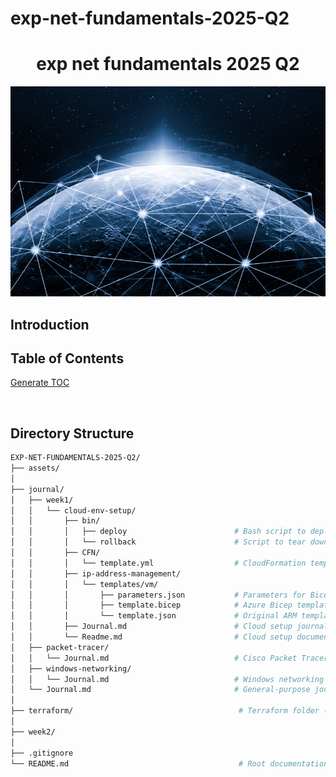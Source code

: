 # exp-net-fundamentals-2025-Q2

<h1 align="center">exp net fundamentals 2025 Q2</h1>

<img src="assets/readme/netz.webp" alt="A decorative picture featuring GenAI">

## Introduction

## Table of Contents

[Generate TOC](https://ecotrust-canada.github.io/markdown-toc/)

<br>

## Directory Structure

```bash
EXP-NET-FUNDAMENTALS-2025-Q2/
├── assets/
│
├── journal/
│   ├── week1/
│   │   └── cloud-env-setup/
│   │       ├── bin/
│   │       │   ├── deploy                        # Bash script to deploy resources
│   │       │   └── rollback                      # Script to tear down resources
│   │       ├── CFN/
│   │       │   └── template.yml                  # CloudFormation template
│   │       ├── ip-address-management/
│   │       │   └── templates/vm/
│   │       │       ├── parameters.json           # Parameters for Bicep deployment
│   │       │       ├── template.bicep            # Azure Bicep template
│   │       │       └── template.json             # Original ARM template
│   │       ├── Journal.md                        # Cloud setup journal
│   │       └── Readme.md                         # Cloud setup documentation
│   ├── packet-tracer/
│   │   └── Journal.md                            # Cisco Packet Tracer journal
│   ├── windows-networking/
│   │   └── Journal.md                            # Windows networking journal
│   └── Journal.md                                # General-purpose journal (root of journal folder)
│
├── terraform/                                     # Terraform folder (expanded in previous structure)
│
├── week2/
│
├── .gitignore
└── README.md                                      # Root documentation
```